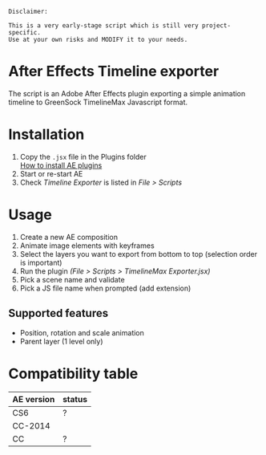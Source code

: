 ```
Disclaimer: 

This is a very early-stage script which is still very project-specific.
Use at your own risks and MODIFY it to your needs.
```

# After Effects Timeline exporter

The script is an Adobe After Effects plugin exporting a simple animation timeline
to GreenSock TimelineMax Javascript format.

# Installation

1. Copy the `.jsx` file in the Plugins folder  
   [How to install AE plugins](https://helpx.adobe.com/after-effects/using/plug-ins.html)
2. Start or re-start AE
3. Check _Timeline Exporter_ is listed in _File > Scripts_

# Usage

1. Create a new AE composition
2. Animate image elements with keyframes
3. Select the layers you want to export from bottom to top (selection order is important)
4. Run the plugin _(File > Scripts > TimelineMax Exporter.jsx)_
5. Pick a scene name and validate
6. Pick a JS file name when prompted (add extension)

## Supported features

- Position, rotation and scale animation
- Parent layer (1 level only)

# Compatibility table

| AE version | status |
| ---------- | ------ |
| CS6        | ?      |
| CC-2014    |        |
| CC         | ?      |

